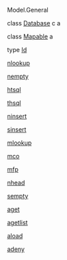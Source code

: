 Model.General

class [Database](Model-General.html#t:Database) c a

class [Mapable](Model-General.html#t:Mapable) a

type [Id](Model-General.html#t:Id)

[nlookup](Model-General.html#v:nlookup)

[nempty](Model-General.html#v:nempty)

[htsql](Model-General.html#v:htsql)

[thsql](Model-General.html#v:thsql)

[ninsert](Model-General.html#v:ninsert)

[sinsert](Model-General.html#v:sinsert)

[mlookup](Model-General.html#v:mlookup)

[mco](Model-General.html#v:mco)

[mfp](Model-General.html#v:mfp)

[nhead](Model-General.html#v:nhead)

[sempty](Model-General.html#v:sempty)

[aget](Model-General.html#v:aget)

[agetlist](Model-General.html#v:agetlist)

[aload](Model-General.html#v:aload)

[adeny](Model-General.html#v:adeny)
